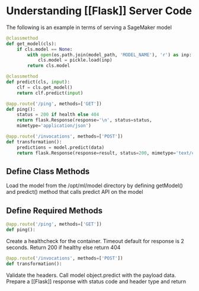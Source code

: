# Understanding [[Flask]] Server Code
The following is an example in terms of serving a SageMaker model

```python
@classmethod
def get_model(cls):
	if cls.model == None:
		with open(os.path.join(model_path, 'MODEL_NAME'), 'r') as inp:
			cls.model = pickle.load(inp)
		return cls.model

@classmethod
def predict(cls, input):
	clf = cls.get_model()
	return clf.predict(input)

@app.route('/ping', methods=['GET'])
def ping():
	status = 200 if health else 404
	return flask.Response(response='\n', status=status,
	mimetype='application/json')

@app.route('/invocations', methods=['POST'])
def transformation():
	predictions = model.predict(data)
	return flask.Response(response=result, status=200, mimetype='text/csv')
```
## Define Class Methods
Load the model from the /opt/ml/model directory by defining getModel() and predict() method that calls predict API on the model

## Define Required Methods
```python
@app.route('/ping', methods=['GET'])
def ping():
```
Create a healthcheck for the container. Timeout default for response is 2 seconds. Return 200 if healthy else return 404

```python
@app.route('/invocations', methods=['POST'])
def transformation():
```
Validate the headers. Call model object.predict with the payload data. Prepare a [[Flask]] response with status code and header type and return